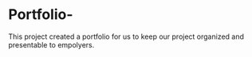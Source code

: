 # Portfolio-
This project created a portfolio for us to keep our project organized and presentable to empolyers.

